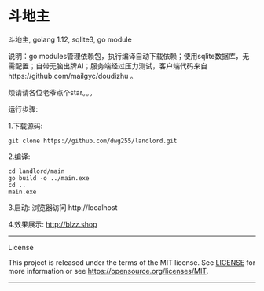 # 斗地主
斗地主, golang 1.12, sqlite3, go module

说明：go modules管理依赖包，执行编译自动下载依赖；使用sqlite数据库，无需配置；自带无脑出牌AI；服务端经过压力测试，客户端代码来自https://github.com/mailgyc/doudizhu 。

烦请请各位老爷点个star。。。


运行步骤:

1.下载源码:

    git clone https://github.com/dwg255/landlord.git

2.编译:
    
    cd landlord/main
    go build -o ../main.exe
    cd ..
    main.exe

3.启动:
    浏览器访问 http://localhost

4.效果展示:
http://blzz.shop


---

License

This project is released under the terms of the MIT license. See [LICENSE](LICENSE) for more
information or see https://opensource.org/licenses/MIT.
   
   
---
